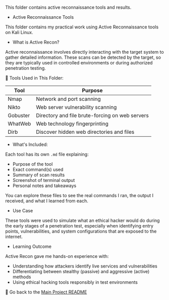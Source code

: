 This folder contains active reconnaissance tools and results.

-  Active Reconnaissance Tools

This folder contains my practical work using Active Reconnaissance tools on Kali Linux.



-  What is Active Recon?

Active reconnaissance involves directly interacting with the target system to gather detailed information. These scans can be detected by the target, so they are typically used in controlled environments or during authorized penetration testing.



🧰 Tools Used in This Folder:

| Tool      | Purpose                                           |
|-----------|---------------------------------------------------|
| Nmap      | Network and port scanning                         |
| Nikto     | Web server vulnerability scanning                 |
| Gobuster  | Directory and file brute-forcing on web servers   |
| WhatWeb   | Web technology fingerprinting                     |
| Dirb      | Discover hidden web directories and files         |



-  What's Included:

Each tool has its own `.md` file explaining:
- Purpose of the tool
- Exact command(s) used
- Summary of scan results
- Screenshot of terminal output
- Personal notes and takeaways

You can explore these files to see the real commands I ran, the output I received, and what I learned from each.


-  Use Case

These tools were used to simulate what an ethical hacker would do during the early stages of a penetration test, especially when identifying entry points, vulnerabilities, and system configurations that are exposed to the internet.

 
 - Learning Outcome

Active Recon gave me hands-on experience with:
- Understanding how attackers identify live services and vulnerabilities
- Differentiating between stealthy (passive) and aggressive (active) methods
- Using ethical hacking tools responsibly in test environments


📁 Go back to the [Main Project README](../README.md)
